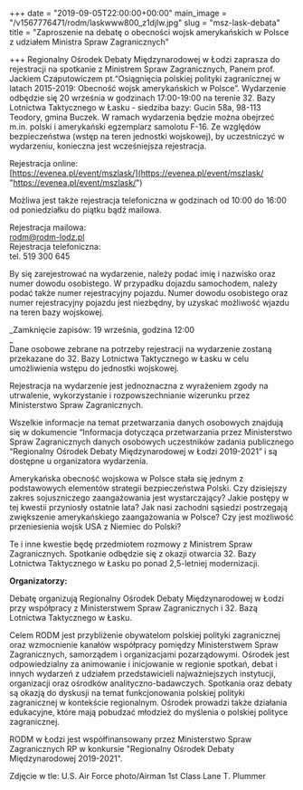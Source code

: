 +++
date = "2019-09-05T22:00:00+00:00"
main_image = "/v1567776471/rodm/laskwww800_z1djlw.jpg"
slug = "msz-lask-debata"
title = "Zaproszenie na debatę o obecności wojsk amerykańskich w Polsce z udziałem Ministra Spraw Zagranicznych"

+++
Regionalny Ośrodek Debaty Międzynarodowej w Łodzi zaprasza do rejestracji na spotkanie z Ministrem Spraw Zagranicznych, Panem prof. Jackiem Czaputowiczem pt.“Osiągnięcia polskiej polityki zagranicznej w latach 2015-2019: Obecność wojsk amerykańskich w Polsce”. Wydarzenie odbędzie się 20 września w godzinach 17:00-19:00 na terenie 32. Bazy Lotnictwa Taktycznego w Łasku - siedziba bazy: Gucin 58a, 98-113 Teodory, gmina Buczek. W ramach wydarzenia będzie można obejrzeć m.in. polski i amerykański egzemplarz samolotu F-16. Ze względów bezpieczeństwa (wstęp na teren jednostki wojskowej), by uczestniczyć w wydarzeniu, konieczna jest wcześniejsza rejestracja.

Rejestracja online:  
[https://evenea.pl/event/mszlask/](https://evenea.pl/event/mszlask/ "https://evenea.pl/event/mszlask/")

Możliwa jest także rejestracja telefoniczna w godzinach od 10:00 do 16:00 od poniedziałku do piątku bądź mailowa.

Rejestracja mailowa:  
rodm@rodm-lodz.pl  
Rejestracja telefoniczna:  
tel. 519 300 645

By się zarejestrować na wydarzenie, należy podać imię i nazwisko oraz numer dowodu osobistego. W przypadku dojazdu samochodem, należy podać także numer rejestracyjny pojazdu. Numer dowodu osobistego oraz numer rejestracyjny pojazdu jest niezbędny, by uzyskać możliwość wjazdu na teren bazy wojskowej.

_Zamknięcie zapisów: 19 września, godzina 12:00  
_  
Dane osobowe zebrane na potrzeby rejestracji na wydarzenie zostaną przekazane do 32. Bazy Lotnictwa Taktycznego w Łasku w celu umożliwienia wstępu do jednostki wojskowej.

Rejestracja na wydarzenie jest jednoznaczna z wyrażeniem zgody na utrwalenie, wykorzystanie i rozpowszechnianie wizerunku przez Ministerstwo Spraw Zagranicznych.

Wszelkie informacje na temat przetwarzania danych osobowych znajdują się w dokumencie “Informacja dotycząca przetwarzania przez Ministerstwo Spraw Zagranicznych danych osobowych uczestników zadania publicznego “Regionalny Ośrodek Debaty Międzynarodowej w Łodzi 2019-2021” i są dostępne u organizatora wydarzenia.

Amerykańska obecność wojskowa w Polsce stała się jednym z podstawowych elementów strategii bezpieczeństwa Polski. Czy dzisiejszy zakres sojuszniczego zaangażowania jest wystarczający? Jakie postępy w tej kwestii przyniosły ostatnie lata? Jak nasi zachodni sąsiedzi postrzegają zwiększenie amerykańskiego zaangażowania w Polsce? Czy jest możliwość przeniesienia wojsk USA z Niemiec do Polski?

Te i inne kwestie będę przedmiotem rozmowy z Ministrem Spraw Zagranicznych. Spotkanie odbędzie się z okazji otwarcia 32. Bazy Lotnictwa Taktycznego w Łasku po ponad 2,5-letniej modernizacji.

**Organizatorzy:**

Debatę organizują Regionalny Ośrodek Debaty Międzynarodowej w Łodzi przy współpracy z Ministerstwem Spraw Zagranicznych i 32. Bazą Lotnictwa Taktycznego w Łasku.

Celem RODM jest przybliżenie obywatelom polskiej polityki zagranicznej oraz wzmocnienie kanałów współpracy pomiędzy Ministerstwem Spraw Zagranicznych, samorządem i organizacjami pozarządowymi. Ośrodek jest odpowiedzialny za animowanie i inicjowanie w regionie spotkań, debat i innych wydarzeń z udziałem przedstawicieli najważniejszych instytucji, organizacji oraz ośrodków analityczno-badawczych. Spotkania oraz debaty są okazją do dyskusji na temat funkcjonowania polskiej polityki zagranicznej w kontekście regionalnym. Ośrodek prowadzi także działania edukacyjne, które mają pobudzać młodzież do myślenia o polskiej polityce zagranicznej.

RODM w Łodzi jest współfinansowany przez Ministerstwo Spraw Zagranicznych RP w konkursie "Regionalny Ośrodek Debaty Międzynarodowej 2019-2021".

Zdjęcie w tle: U.S. Air Force photo/Airman 1st Class Lane T. Plummer